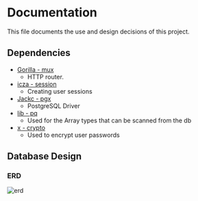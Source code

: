 # Documentation

This file documents the use and design decisions of this project.

## Dependencies

- [Gorilla - mux](https://github.com/gorilla/mux)
  - HTTP router.
- [icza - session](https://github.com/icza/session)
  - Creating user sessions
- [Jackc - pgx](https://github.com/jackc/pgx)
  - PostgreSQL Driver
- [lib - pq](https://github.com/lib/pq)
  - Used for the Array types that can be scanned from the db
- [x - crypto](https://golang.org/x/crypto)
  - Used to encrypt user passwords

## Database Design

### ERD
![erd]()